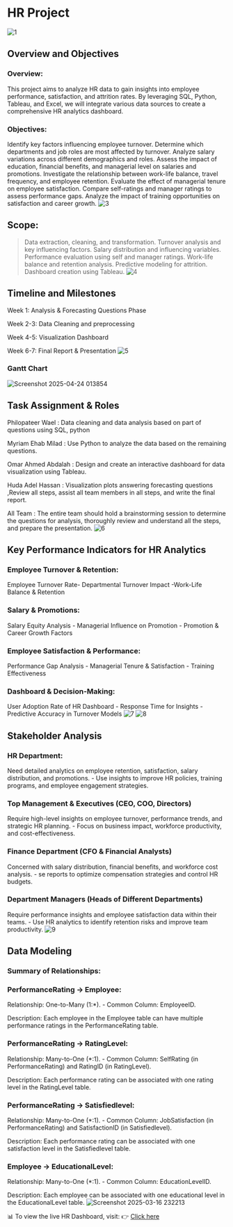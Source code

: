# HR Project
![1](https://github.com/user-attachments/assets/688542ad-53b6-496d-9438-92cd038ee162)
## Overview and Objectives
### Overview:
This project aims to analyze HR data to gain insights into employee performance, satisfaction, and attrition rates. By leveraging SQL, Python, Tableau, and Excel, we will integrate various data sources to create a comprehensive HR analytics dashboard.
### Objectives:
Identify key factors influencing employee turnover.
Determine which departments and job roles are most affected by turnover.
Analyze salary variations across different demographics and roles.
Assess the impact of education, financial benefits, and managerial level on salaries and promotions.
Investigate the relationship between work-life balance, travel frequency, and employee retention.
Evaluate the effect of managerial tenure on employee satisfaction.
Compare self-ratings and manager ratings to assess performance gaps.
Analyze the impact of training opportunities on satisfaction and career growth.
![3](https://github.com/user-attachments/assets/3ea4d428-f0a3-488b-a3c3-b428bd1748e5)
## Scope:
 >Data extraction, cleaning, and transformation.
  >Turnover analysis and key influencing factors.
  >Salary distribution and influencing variables.
 >Performance evaluation using self and manager ratings.
 >Work-life balance and retention analysis.
 >Predictive modeling for attrition.
 >Dashboard creation using Tableau.
![4](https://github.com/user-attachments/assets/a2dc41c5-592c-4339-80ce-9ecfb19c09eb)
## Timeline and Milestones
Week 1: Analysis & Forecasting Questions Phase 
  
  Week 2-3: Data Cleaning and preprocessing
  
  Week 4-5: Visualization Dashboard
  
  Week 6-7: Final Report & Presentation
  ![5](https://github.com/user-attachments/assets/79f78eaf-fd96-41e0-bef7-8042408e1907)

### Gantt Chart 
![Screenshot 2025-04-24 013854](https://github.com/user-attachments/assets/a660ea12-571b-46e1-bc51-0e254f915796)

## Task Assignment & Roles
Philopateer Wael : Data cleaning and data analysis based on part of questions using SQL, python
 
 Myriam Ehab Milad : Use Python to analyze the data based on the remaining questions.

Omar Ahmed  Abdalah : Design and create an interactive dashboard for data visualization using Tableau.

Huda Adel Hassan : Visualization plots answering forecasting questions ,Review all steps, assist all team members in all steps, and write the final report.

All Team : The entire team should hold a brainstorming session to determine the questions for analysis, thoroughly review and understand all the steps, and prepare the presentation.
![6](https://github.com/user-attachments/assets/b8099baf-e2b1-40e2-a845-6c11e6103263)
## Key Performance Indicators for HR Analytics
### Employee Turnover & Retention:
Employee Turnover Rate- Departmental Turnover Impact -Work-Life Balance & Retention
 ### Salary & Promotions:
Salary Equity Analysis - Managerial Influence on Promotion - Promotion & Career Growth Factors
### Employee Satisfaction & Performance:
Performance Gap Analysis - Managerial Tenure & Satisfaction - Training Effectiveness
### Dashboard & Decision-Making:
User Adoption Rate of HR Dashboard - Response Time for Insights -  Predictive Accuracy in Turnover Models
![7](https://github.com/user-attachments/assets/86c7f7c7-39b2-4dff-a100-df852c0aef2a)
![8](https://github.com/user-attachments/assets/33444884-8844-4016-8f85-4412b931763c)
## Stakeholder Analysis
### HR Department: 
Need detailed analytics on employee retention, satisfaction, salary distribution, and promotions. - Use insights to improve HR policies, training programs, and employee engagement strategies.
### Top Management & Executives (CEO, COO, Directors)
Require high-level insights on employee turnover, performance trends, and strategic HR planning. - Focus on business impact, workforce productivity, and cost-effectiveness.
### Finance Department (CFO & Financial Analysts)
Concerned with salary distribution, financial benefits, and workforce cost analysis. - se reports to optimize compensation strategies and control HR budgets.
### Department Managers (Heads of Different Departments)
Require performance insights and employee satisfaction data within their teams. - Use HR analytics to identify retention risks and improve team productivity.
![9](https://github.com/user-attachments/assets/d2672a60-b4d1-4fde-9ffd-62f0790e6abe)
## Data Modeling
### Summary of Relationships:
### PerformanceRating → Employee:
Relationship: One-to-Many (1:*). - Common Column: EmployeeID.

Description: Each employee in the Employee table can have multiple performance ratings in the PerformanceRating table.
### PerformanceRating → RatingLevel:
Relationship: Many-to-One (*:1). - Common Column: SelfRating (in PerformanceRating) and RatingID (in RatingLevel).

Description: Each performance rating can be associated with one rating level in the RatingLevel table.
### PerformanceRating → Satisfiedlevel:
Relationship: Many-to-One (*:1). - Common Column: JobSatisfaction (in PerformanceRating) and SatisfactionID (in Satisfiedlevel).

Description: Each performance rating can be associated with one satisfaction level in the Satisfiedlevel table.
### Employee → EducationalLevel:
Relationship: Many-to-One (*:1). - Common Column: EducationLevelID.

Description: Each employee can be associated with one educational level in the EducationalLevel table.
![Screenshot 2025-03-16 232213](https://github.com/user-attachments/assets/9fff8ea1-1cad-4ec8-87ea-242f8d586dcd)

📊 To view the live HR Dashboard, visit:
👉 [Click here](https://hodaadelbarakat.github.io/HR_Project/hr-dashboard/)
